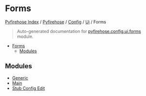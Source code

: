 # Forms

[Pyfirehose Index](../../../../README.md#pyfirehose-index) /
[Pyfirehose](../../../index.md#pyfirehose) /
[Config](../../index.md#config) /
[Ui](../index.md#ui) /
Forms

> Auto-generated documentation for [pyfirehose.config.ui.forms](https://github.com/pinax-network/pyfirehose/blob/main/pyfirehose/config/ui/forms/__init__.py) module.

- [Forms](#forms)
  - [Modules](#modules)

## Modules

- [Generic](./generic.md)
- [Main](./main.md)
- [Stub Config Edit](./stub_config_edit.md)